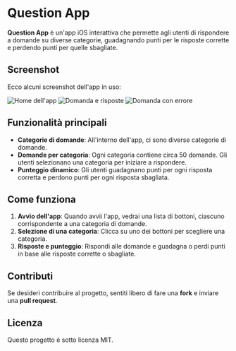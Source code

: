 # Question App

**Question App** è un'app iOS interattiva che permette agli utenti di rispondere a domande su diverse categorie, guadagnando punti per le risposte corrette e perdendo punti per quelle sbagliate.

## Screenshot

Ecco alcuni screenshot dell'app in uso:

![Home dell'app](images/home.png)
![Domanda e risposte](images/question.png)
![Domanda con errore](images/questionError.png)

## Funzionalità principali

- **Categorie di domande**: All'interno dell'app, ci sono diverse categorie di domande.
- **Domande per categoria**: Ogni categoria contiene circa 50 domande. Gli utenti selezionano una categoria per iniziare a rispondere.
- **Punteggio dinamico**: Gli utenti guadagnano punti per ogni risposta corretta e perdono punti per ogni risposta sbagliata.

## Come funziona

1. **Avvio dell'app**: Quando avvii l'app, vedrai una lista di bottoni, ciascuno corrispondente a una categoria di domande.
2. **Selezione di una categoria**: Clicca su uno dei bottoni per scegliere una categoria.
3. **Risposte e punteggio**: Rispondi alle domande e guadagna o perdi punti in base alle risposte corrette o sbagliate.

## Contributi

Se desideri contribuire al progetto, sentiti libero di fare una **fork** e inviare una **pull request**.

## Licenza

Questo progetto è sotto licenza MIT.
